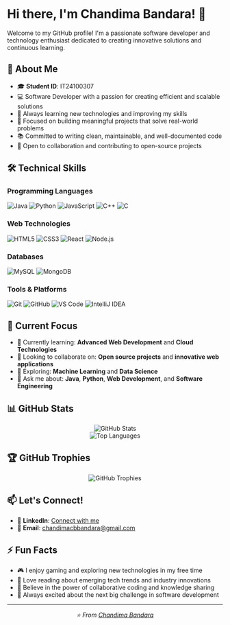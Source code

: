 # Hi there, I'm Chandima Bandara! 👋

Welcome to my GitHub profile! I'm a passionate software developer and technology enthusiast dedicated to creating innovative solutions and continuous learning.

## 🚀 About Me

- 🎓 **Student ID**: IT24100307
- 💻 Software Developer with a passion for creating efficient and scalable solutions
- 🌱 Always learning new technologies and improving my skills
- 🎯 Focused on building meaningful projects that solve real-world problems
- 📚 Committed to writing clean, maintainable, and well-documented code
- 🤝 Open to collaboration and contributing to open-source projects

## 🛠️ Technical Skills

### Programming Languages
![Java](https://img.shields.io/badge/Java-ED8B00?style=for-the-badge&logo=openjdk&logoColor=white)
![Python](https://img.shields.io/badge/Python-3776AB?style=for-the-badge&logo=python&logoColor=white)
![JavaScript](https://img.shields.io/badge/JavaScript-F7DF1E?style=for-the-badge&logo=javascript&logoColor=black)
![C++](https://img.shields.io/badge/C++-00599C?style=for-the-badge&logo=c%2B%2B&logoColor=white)
![C](https://img.shields.io/badge/C-00599C?style=for-the-badge&logo=c&logoColor=white)

### Web Technologies
![HTML5](https://img.shields.io/badge/HTML5-E34F26?style=for-the-badge&logo=html5&logoColor=white)
![CSS3](https://img.shields.io/badge/CSS3-1572B6?style=for-the-badge&logo=css3&logoColor=white)
![React](https://img.shields.io/badge/React-20232A?style=for-the-badge&logo=react&logoColor=61DAFB)
![Node.js](https://img.shields.io/badge/Node.js-43853D?style=for-the-badge&logo=node.js&logoColor=white)

### Databases
![MySQL](https://img.shields.io/badge/MySQL-00000F?style=for-the-badge&logo=mysql&logoColor=white)
![MongoDB](https://img.shields.io/badge/MongoDB-4EA94B?style=for-the-badge&logo=mongodb&logoColor=white)

### Tools & Platforms
![Git](https://img.shields.io/badge/Git-F05032?style=for-the-badge&logo=git&logoColor=white)
![GitHub](https://img.shields.io/badge/GitHub-100000?style=for-the-badge&logo=github&logoColor=white)
![VS Code](https://img.shields.io/badge/VS_Code-007ACC?style=for-the-badge&logo=visual-studio-code&logoColor=white)
![IntelliJ IDEA](https://img.shields.io/badge/IntelliJ_IDEA-000000?style=for-the-badge&logo=intellij-idea&logoColor=white)

## 🔭 Current Focus

- 🌱 Currently learning: **Advanced Web Development** and **Cloud Technologies**
- 👯 Looking to collaborate on: **Open source projects** and **innovative web applications**
- 🤔 Exploring: **Machine Learning** and **Data Science**
- 💬 Ask me about: **Java**, **Python**, **Web Development**, and **Software Engineering**

## 📊 GitHub Stats

<div align="center">
  <img src="https://github-readme-stats.vercel.app/api?username=IT24100307&show_icons=true&theme=radical" alt="GitHub Stats" />
</div>

<div align="center">
  <img src="https://github-readme-stats.vercel.app/api/top-langs/?username=IT24100307&layout=compact&theme=radical" alt="Top Languages" />
</div>

## 🏆 GitHub Trophies

<div align="center">
  <img src="https://github-profile-trophy.vercel.app/?username=IT24100307&theme=radical&row=1&column=7" alt="GitHub Trophies" />
</div>

## 📫 Let's Connect!

- 💼 **LinkedIn**: [Connect with me](www.linkedin.com/in/chandima-bandara-b79aba301)
- 📧 **Email**: chandimacbbandara@gmail.com

## ⚡ Fun Facts

- 🎮 I enjoy gaming and exploring new technologies in my free time
- 📖 Love reading about emerging tech trends and industry innovations
- 🌟 Believe in the power of collaborative coding and knowledge sharing
- 🚀 Always excited about the next big challenge in software development

---

<div align="center">
  <i>⭐️ From <a href="https://github.com/IT24100307">Chandima Bandara</a></i>
</div>

